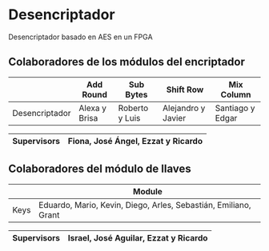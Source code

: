 # Desencriptador
Desencriptador basado en AES en un FPGA

## Colaboradores de los módulos del encriptador

|                |   Add Round   |    Sub Bytes   |      Shift Row     |    Mix Column    |
|----------------|---------------|----------------|--------------------|------------------|
| Desencriptador | Alexa y Brisa | Roberto y Luis | Alejandro y Javier | Santiago y Edgar |


| Supervisors  |                   Fiona, José Ángel, Ezzat y Ricardo                  |
|--------------|-----------------------------------------------------------------------|


## Colaboradores del módulo de llaves
|               |                              Module                             |
|---------------|-----------------------------------------------------------------|
|     Keys      | Eduardo, Mario, Kevin, Diego, Arles, Sebastián, Emiliano, Grant |

| Supervisors  |                Israel, José Aguilar, Ezzat y Ricardo             |
|--------------|------------------------------------------------------------------|
